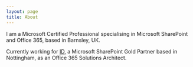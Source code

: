```yaml
---
layout: page
title: About
---
```


I am a Microsoft Certified Professional specialising in Microsoft SharePoint and Office 365, based in Barnsley, UK.

Currently working for [ID](https://www.id-live.com/ "Intelligent Decisioning Ltd"), a Microsoft SharePoint Gold Partner based in Nottingham, as an Office 365 Solutions Architect.
